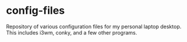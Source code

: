 config-files
============

Repository of various configuration files for my personal laptop desktop.
This includes i3wm, conky, and a few other programs.


